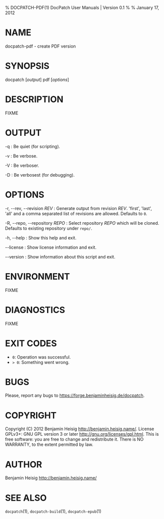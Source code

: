 % DOCPATCH-PDF(1) DocPatch User Manuals | Version 0.1
%
% January 17, 2012


# NAME

docpatch-pdf - create PDF version


# SYNOPSIS

docpatch [*output*] pdf [*options*]


# DESCRIPTION

FIXME


# OUTPUT

-q
:   Be quiet (for scripting).

-v
:   Be verbose.

-V
:   Be verboser.

-D
:   Be verbosest (for debugging).


# OPTIONS

-r, \--rev, \--revision *REV*
:   Generate output from revision *REV*. 'first', 'last', 'all' and a comma separated list of revisions are allowed. Defaults to `0`.

-R, \--repo, \--repository *REPO*
:   Select repository *REPO* which will be cloned. Defaults to existing repository under `repo/`.

-h, \--help
:   Show this help and exit.

\--license
:   Show license information and exit.

\--version
:   Show information about this script and exit.


# ENVIRONMENT

FIXME


# DIAGNOSTICS

FIXME


# EXIT CODES

* `0`: Operation was successful.
* `> 0`: Something went wrong.


# BUGS

Please, report any bugs to <https://forge.benjaminheisig.de/docpatch>.


# COPYRIGHT

Copyright (C) 2012 Benjamin Heisig <http://benjamin.heisig.name/>. License GPLv3+: GNU GPL version 3 or later <http://gnu.org/licenses/gpl.html>. This is free software: you are free to change and redistribute it. There is NO WARRANTY, to the extent permitted by law.


# AUTHOR

Benjamin Heisig <http://benjamin.heisig.name/>


# SEE ALSO

`docpatch`(1), `docpatch-build`(1), `docpatch-epub`(1)

